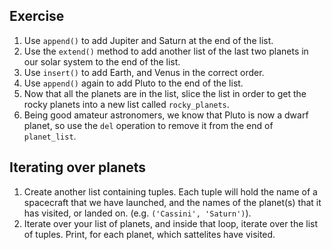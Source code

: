 ## Exercise

1. Use `append()` to add Jupiter and Saturn at the end of the list.
1. Use the `extend()` method to add another list of the last two planets in our solar system to the end of the list.
1. Use `insert()` to add Earth, and Venus in the correct order.
1. Use `append()` again to add Pluto to the end of the list.
1. Now that all the planets are in the list, slice the list in order to get the rocky planets into a new list called `rocky_planets`.
1. Being good amateur astronomers, we know that Pluto is now a dwarf planet, so use the `del` operation to remove it from the end of `planet_list`.

## Iterating over planets

1. Create another list containing tuples. Each tuple will hold the name of a spacecraft that we have launched, and the names of the planet(s) that it has visited, or landed on. (e.g. `('Cassini', 'Saturn')`).
1. Iterate over your list of planets, and inside that loop, iterate over the list of tuples. Print, for each planet, which sattelites have visited. 